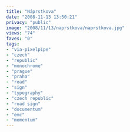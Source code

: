 ```yaml
---
title: "Náprstkova"
date: "2008-11-13 13:50:21"
privacy: "public"
image: "2008/11/13/naprstkova/naprstkova.jpg"
views: "74"
faves: "0"
tags:
- "via-pixelpipe"
- "czech"
- "republic"
- "monochrome"
- "prague"
- "praha"
- "road"
- "sign"
- "typography"
- "czech republic"
- "road sign"
- "documentum"
- "emc"
- "momentum"
---
```

<a href="/photos/2008/11/13/naprstkova"></a>
